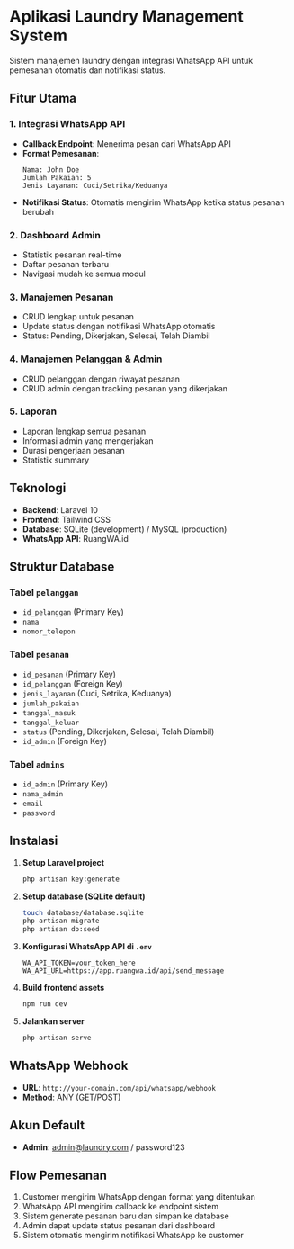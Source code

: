 # Aplikasi Laundry Management System

Sistem manajemen laundry dengan integrasi WhatsApp API untuk pemesanan otomatis dan notifikasi status.

## Fitur Utama

### 1. Integrasi WhatsApp API
- **Callback Endpoint**: Menerima pesan dari WhatsApp API
- **Format Pemesanan**:
   ```
   Nama: John Doe
   Jumlah Pakaian: 5
   Jenis Layanan: Cuci/Setrika/Keduanya
   ```
- **Notifikasi Status**: Otomatis mengirim WhatsApp ketika status pesanan berubah

### 2. Dashboard Admin
- Statistik pesanan real-time
- Daftar pesanan terbaru
- Navigasi mudah ke semua modul

### 3. Manajemen Pesanan
- CRUD lengkap untuk pesanan
- Update status dengan notifikasi WhatsApp otomatis
- Status: Pending, Dikerjakan, Selesai, Telah Diambil

### 4. Manajemen Pelanggan & Admin
- CRUD pelanggan dengan riwayat pesanan
- CRUD admin dengan tracking pesanan yang dikerjakan

### 5. Laporan
- Laporan lengkap semua pesanan
- Informasi admin yang mengerjakan
- Durasi pengerjaan pesanan
- Statistik summary

## Teknologi
- **Backend**: Laravel 10
- **Frontend**: Tailwind CSS
- **Database**: SQLite (development) / MySQL (production)
- **WhatsApp API**: RuangWA.id

## Struktur Database

### Tabel `pelanggan`
- `id_pelanggan` (Primary Key)
- `nama`
- `nomor_telepon`

### Tabel `pesanan`
- `id_pesanan` (Primary Key)
- `id_pelanggan` (Foreign Key)
- `jenis_layanan` (Cuci, Setrika, Keduanya)
- `jumlah_pakaian`
- `tanggal_masuk`
- `tanggal_keluar`
- `status` (Pending, Dikerjakan, Selesai, Telah Diambil)
- `id_admin` (Foreign Key)

### Tabel `admins`
- `id_admin` (Primary Key)
- `nama_admin`
- `email`
- `password`

## Instalasi

1. **Setup Laravel project**
    ```bash
    php artisan key:generate
    ```

2. **Setup database (SQLite default)**
    ```bash
    touch database/database.sqlite
    php artisan migrate
    php artisan db:seed
    ```

3. **Konfigurasi WhatsApp API di `.env`**
    ```
    WA_API_TOKEN=your_token_here
    WA_API_URL=https://app.ruangwa.id/api/send_message
    ```

4. **Build frontend assets**
    ```bash
    npm run dev
    ```

5. **Jalankan server**
    ```bash
    php artisan serve
    ```

## WhatsApp Webhook

- **URL**: `http://your-domain.com/api/whatsapp/webhook`
- **Method**: ANY (GET/POST)

## Akun Default

- **Admin**: admin@laundry.com / password123

## Flow Pemesanan

1. Customer mengirim WhatsApp dengan format yang ditentukan
2. WhatsApp API mengirim callback ke endpoint sistem
3. Sistem generate pesanan baru dan simpan ke database
4. Admin dapat update status pesanan dari dashboard
5. Sistem otomatis mengirim notifikasi WhatsApp ke customer

